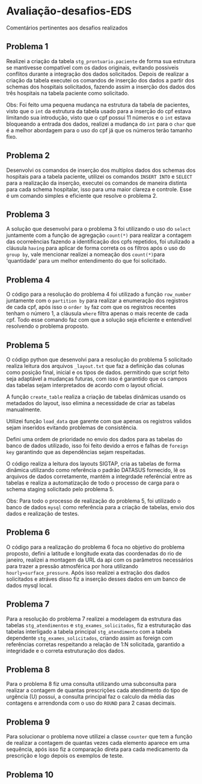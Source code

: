 # Avaliação-desafios-EDS

Comentários pertinentes aos desafios realizados

## Problema 1 

Realizei a criação da tabela ```stg_prontuario.paciente``` de forma sua estrutura se mantivesse compatível com os dados originais, evitando possiveis conflitos durante a integração dos dados solicitados. Depois de realizar a criação da tabela executei os comandos de inserção dos dados a partir dos schemas dos hospitais solicitados, fazendo assim a inserção dos dados dos três hospitais na tabela paciente como solicitado.

Obs: Foi feito uma pequena mudança na estrutura da tabela de pacientes, visto que o ```int``` da estrutura da tabela usado para a inserção do cpf estava limitando sua introdução, visto que o cpf possui 11 números e o ```int``` estava bloqueando a entrada dos dados, realizei a mudança do ```int``` para o ```char``` que é a melhor abordagem para o uso do cpf já que os números terão tamanho fixo.

## Problema 2

Desenvolvi os comandos de inserção dos multiplos dados dos schemas dos hospitais para a tabela paciente, utilizei os comandos ``` INSERT INTO ``` e ```SELECT``` para a realização da inserção, executei os comandos de maneira distinta para cada schema hospitalar, isso para uma maior clareza e controle. Esse é um comando simples e eficiente que resolve o problema 2.

## Problema 3 

A solução que desenvolvi para o problema 3 foi utilizando o uso do ```select``` juntamente com a função de agregação ```count(*)``` para realizar a contagem das ocorreências fazendo a identificação dos cpfs repetidos, foi utulizado a cláusula ```having``` para aplicar de forma correta os os filtros após o uso do ```group by```, vale mencionar realizei a nomeação dos ```count(*)```para 'quantidade' para um melhor entendimento do que foi solicitado.

## Problema 4

O código para a resolução do problema 4 foi utilizado a função ```row_number``` juntamente com o ```partition by``` para realizar a enumeração dos registros de cada cpf, após isso o ```order by``` faz com que os registros recentes tenham o número 1, a cláusula ```where``` filtra apenas o mais recente de cada cpf. Todo esse comando faz com que a solução seja eficiente e entendível resolvendo o problema proposto.

## Problema 5

O código python que desenvolvi para a resolução do problema 5 solicitado realiza leitura dos arquivos ```_layout.txt``` que faz a definição das colunas como posição final, inicial e os tipos de dados. permitindo que script feito seja adaptável a mudanças futuras, com isso é garantido que os campos das tabelas sejam interpretados de acordo com o layout oficial. 

A função ```create_table``` realiza a criação de tabelas dinâmicas usando os metadados do layout, isso elimina a necessidade de criar as tabelas manualmente. 

Utilizei função ```load_data``` que garente com que apenas os registros validos sejam inseridos evitando problemas de consistência. 

Defini uma ordem de prioridade no envio dos dados para as tabelas do banco de dados utilizado, isso foi feito devido a erros e falhas de ```foreign key``` garantindo que as dependências sejam respeitadas.

O código realiza a leitura dos layouts SIGTAP, cria as tabelas de forma dinâmica utilizando como referência o padrão DATASUS fornecido, lê os arquivos de dados corretamente, mantém a integrdade referêncial entre as tabelas e realiza a automatização de todo o processo de carga para o schema staging solicitado pelo problema 5.

Obs: Para todo o processo de realização do problema 5, foi utilizado o banco de dados ```mysql``` como referência para a criação de tabelas, envio dos dados e realização de testes.

## Problema 6

O código para a realização do problema 6 foca no objetivo do problema proposto, defini a latitude e longitude exata das coordenadas do rio de janeiro, realizei a montagem da URL da api com os parâmetros necessários para trazer a pressão atmosférica por hora utilizando ```hourly=surface_pressure```. Após isso realizei a extração dos dados solicitados e atráves disso fiz a inserção desses dados em um banco de dados mysql local. 

## Problema 7

Para a resolução do problema 7 realizei a modelagem da estrutura das tabelas ```stg_atendimentos``` e ```stg_exames_solicitados```, fiz a estruturação das tabelas interligado a tabela principal ```stg_atendimento``` com a tabela dependente ```stg_exames_solicitados```, criando assim as foreign com referências corretas respeitando a relação de 1:N solicitada, garantido a integridade e o correta estruturação dos dados.

## Problema 8 

Para o problema 8 fiz uma consulta utilizando uma subconsulta para realizar a contagem de quantas prescrições cada atendimento do tipo de urgência (U) possui, a consulta principal faz o calculo da média das contagens e arrendonda com o uso do ```ROUND``` para 2 casas decimais.

## Problema 9 

Para solucionar o problema nove utilizei a classe ```counter``` que tem a função de realizar a contagem de quantas vezes cada elemento aparece em uma sequência, após isso fiz a comparação direta para cada medicamento da prescrição e logo depois os exemplos de teste.

## Problema 10 







